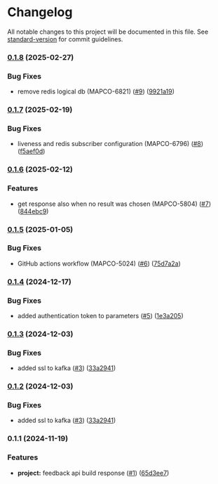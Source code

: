 # Changelog

All notable changes to this project will be documented in this file. See [standard-version](https://github.com/conventional-changelog/standard-version) for commit guidelines.

### [0.1.8](https://github.com/MapColonies/feedback-api/compare/v0.1.7...v0.1.8) (2025-02-27)


### Bug Fixes

* remove redis logical db (MAPCO-6821) ([#9](https://github.com/MapColonies/feedback-api/issues/9)) ([9921a19](https://github.com/MapColonies/feedback-api/commit/9921a1992ba72cdcf50be3925153eb0169a419de))

### [0.1.7](https://github.com/MapColonies/feedback-api/compare/v0.1.6...v0.1.7) (2025-02-19)


### Bug Fixes

* liveness and redis subscriber configuration (MAPCO-6796) ([#8](https://github.com/MapColonies/feedback-api/issues/8)) ([f5aef0d](https://github.com/MapColonies/feedback-api/commit/f5aef0d3b4636eae6201f057a51f9e9146c9dae7))

### [0.1.6](https://github.com/MapColonies/feedback-api/compare/v0.1.5...v0.1.6) (2025-02-12)


### Features

* get response also when no result was chosen (MAPCO-5804) ([#7](https://github.com/MapColonies/feedback-api/issues/7)) ([844ebc9](https://github.com/MapColonies/feedback-api/commit/844ebc9b28a2b29a49270503d6663316cbe5368f))

### [0.1.5](https://github.com/MapColonies/feedback-api/compare/v0.1.4...v0.1.5) (2025-01-05)


### Bug Fixes

* GitHub actions workflow (MAPCO-5024) ([#6](https://github.com/MapColonies/feedback-api/issues/6)) ([75d7a2a](https://github.com/MapColonies/feedback-api/commit/75d7a2aa01368e78a4947cff7c5fb0c5e55a3f38))

### [0.1.4](https://github.com/MapColonies/feedback-api/compare/v0.1.3...v0.1.4) (2024-12-17)


### Bug Fixes

* added authentication token to parameters ([#5](https://github.com/MapColonies/feedback-api/issues/5)) ([1e3a205](https://github.com/MapColonies/feedback-api/commit/1e3a20563a73d3ffa31c1727c47cb252c5868d40))

### [0.1.3](https://github.com/MapColonies/feedback-api/compare/v0.1.1...v0.1.3) (2024-12-03)


### Bug Fixes

* added ssl to kafka ([#3](https://github.com/MapColonies/feedback-api/issues/3)) ([33a2941](https://github.com/MapColonies/feedback-api/commit/33a294137da158aa89e7e0f07bfe57c4e84fd9eb))

### [0.1.2](https://github.com/MapColonies/feedback-api/compare/v0.1.1...v0.1.2) (2024-12-03)


### Bug Fixes

* added ssl to kafka ([#3](https://github.com/MapColonies/feedback-api/issues/3)) ([33a2941](https://github.com/MapColonies/feedback-api/commit/33a294137da158aa89e7e0f07bfe57c4e84fd9eb))

### 0.1.1 (2024-11-19)


### Features

* **project:** feedback api build response ([#1](https://github.com/MapColonies/feedback-api/issues/1)) ([65d3ee7](https://github.com/MapColonies/feedback-api/commit/65d3ee76c0549cc193a1ec1c2fbfa8d2990ccb95))
